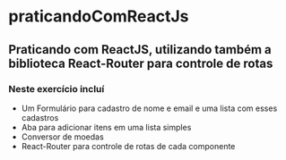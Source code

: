 # praticandoComReactJs
<h2>Praticando com ReactJS, utilizando também a biblioteca React-Router para controle de rotas</h2>
<h3>Neste exercício incluí</h3>
<ul>
  <li>Um Formulário para cadastro de nome e email e uma lista com esses cadastros</li>
  <li>Aba para adicionar itens em uma lista simples</li>
  <li>Conversor de moedas</li>
  <li>React-Router para controle de rotas de cada componente</li>
</ul>
